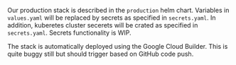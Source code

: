 Our production stack is described in the `production` helm chart. Variables in `values.yaml` will be replaced by secrets
as specified in `secrets.yaml`. In addition, kuberetes cluster secerets will be crated as specified in `secrets.yaml`. 
Secrets functionality is WIP.

The stack is automatically deployed using the Google Cloud Builder. This is quite buggy still but should trigger based 
on GitHub code push.